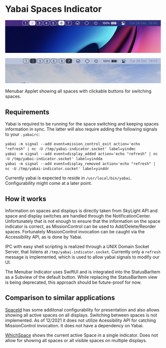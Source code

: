 #  Yabai Spaces Indicator

![screenshot](./docs/dark_indicator.png)

![screenshot2](./docs/bright_indicator.png)

Menubar Applet showing all spaces with clickable buttons for switching spaces.

## Requirements

Yabai is required to be running for the space switching and keeping spaces information in sync. The latter will also require adding the following signals to your `.yabairc`:

```
yabai -m signal --add event=mission_control_exit action='echo "refresh" | nc -U /tmp/yabai-indicator.socket' label=yindmc
yabai -m signal --add event=display_added action='echo "refresh" | nc -U /tmp/yabai-indicator.socket' label=yindda
yabai -m signal --add event=display_removed action='echo "refresh" | nc -U /tmp/yabai-indicator.socket' label=yinddr
```

Currently yabai is expected to reside in `/usr/local/bin/yabai`. Configurability might come at a later point.

## How it works

Information on spaces and displays is directly taken from SkyLight API and space and display switches are handled through the NotificationCenter. Unfortunately that is not enough to ensure that the information on the space indicator is correct, as MissionControl can be used to Add/Delete/Reorder spaces. Fortunately MissionControl invocation can be caught via the Accessibility API, as is done by Yabai.

IPC with easy shell scripting is realized through a UNIX Domain Socket Server, that listens at `/tmp/yabai-indicator.socket`. Currently only a `refresh` message is implemented, which is used to allow yabai signals to modify our UI.

The Menubar Indicator uses SwiftUI and is integrated into the StatusBarItem as a Subview of the default button. While replacing the StatusBarItem view is being deprecated, this approach should be future-proof for now.

## Comparison to similar applications

[SpaceId](https://github.com/dshnkao/SpaceId) has some additonal configurability for presentation and also allows showing all active spaces on all displays. Switching between spaces is not implemented. As of 12/2021 it does not utilize Acessibility API for catching MissionControl invocation. It does not have a dependency on Yabai.

[WhichSpace](https://github.com/gechr/WhichSpace) shows the current active Space in a single indicator. Does not allow for showing all spaces or all visible spaces on multiple displays.
